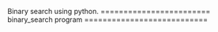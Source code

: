 Binary search using python.
======================== binary_search program ===========================

